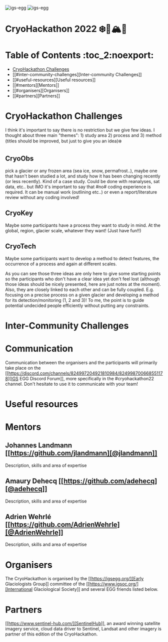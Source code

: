 ![igs-egg](https://github.com/igsegg/CryoHackathon2022/blob/main/data/egg-logo.png)
![igs-egg](https://github.com/igsegg/CryoHackathon2022/blob/main/data/sentinelhub-logo.png)

# CryoHackathon 2022 ❄️🧊🏔️🐧

# Table of Contents                               :toc_2:noexport:
- [CryoHackathon Challenges](#cryohackathon-challenges)
- [[#inter-community-challenges][Inter-community Challenges]]
- [[#useful-resources][Useful resources]]
- [[#mentors][Mentors]]
- [[#organisers][Organisers]]
- [[#partners][Partners]]

# CryoHackathon Challenges

I think it's important to say there is no restriction but we give few
ideas. I thought about three main "themes": 1) study area 2) process
and 3) method (titles should be improved, but just to give you an
idea)❄️

## CryoObs 

pick a glacier or any frozen area (sea ice, snow, permafrost..), maybe one that
hasn't been studied a lot, and study how it has been changing recently (or less
recently). Kind of a case study. Could be done with reanalyses, sat data,
etc.. but IMO it's important to say that #no# coding experience is required. It
can be manual work (outlining etc..) or even a report/literature review without
any coding involved!

## CryoKey

Maybe some participants have a process they want to study in mind. At the
global, region, glacier scale, whatever they want! (Just have fun!!)

## CryoTech

Maybe some participants want to develop a method to detect features, the
occurrence of a process and again at different scales.

As you can see those three ideas are only here to give some starting points so
the participants who don't have a clear idea yet don't feel lost (although those
ideas should be nicely presented, here are just notes at the moment). Also, they
are closely linked to each other and can be fully coupled. E.g. focusing on a
precise process on a given glacier and developing a method for its
detection/monitoring (1, 2 and 3)! To me, the point is to guide potential
undecided people efficiently without putting any constraints.

# Inter-Community Challenges

# Communication
Communication between the organisers and the participants will
primarily take place on the [[https://discord.com/channels/824997204921810984/824998700668551178][IGS EGG Discord Forum]], more specifically
in the #cryohackathon22 channel. Don't hesitate to use it to
communicate with your team!

# Useful resources

# Mentors

## Johannes Landmann [[https://github.com/jlandmann][@jlandmann]]
Description, skills and area of expertise

## Amaury Dehecq [[https://github.com/adehecq][@adehecq]]
Description, skills and area of expertise

## Adrien Wehrlé [[https://github.com/AdrienWehrle][@AdrienWehrle]]
Description, skills and area of expertise

# Organisers

The CryoHackathon is organised by the [[https://igsegg.org/][Early Glaciologists Group]] committee of the
[[https://www.igsoc.org/][International Glaciological Society]] and several EGG friends listed below. 

# Partners

[[https://www.sentinel-hub.com/][SentinelHub]], an award winning satellite imagery service, cloud data driver to
Sentinel, Landsat and other imagery is partner of this edition of the
CryoHackathon.

